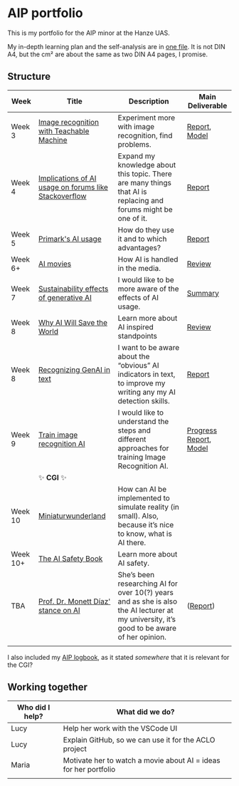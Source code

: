 # AIP portfolio

This is my portfolio for the AIP minor at the Hanze UAS.

My in-depth learning plan and the self-analysis are in [one file][LP].
It is not DIN A4, but the cm² are about the same as two DIN A4 pages, I promise.

[LP]: Learning%20Plan.pdf

## Structure

| Week     | Title                                                       | Description                                                                                                                                | Main Deliverable                         |
|----------|-------------------------------------------------------------|--------------------------------------------------------------------------------------------------------------------------------------------|------------------------------------------|
| Week 3   | [Image recognition with Teachable Machine][TM]              | Experiment more with image recognition, find problems.                                                                                     | [Report][tema], [Model][tm-model]        |
| Week 4   | [Implications of AI usage on forums like Stackoverflow][SO] | Expand my knowledge about this topic. There are many things that AI is replacing and forums might be one of it.                            | [Report][col]                            |
| Week 5   | [Primark's AI usage][PM]                                    | How do they use it and to which advantages?                                                                                                | [Report][ff]                             |
| Week 6+  | [AI movies][MV]                                             | How AI is handled in the media.                                                                                                            | [Review][tes]                            |
| Week 7   | [Sustainability effects of generative AI][SE]               | I would like to be more aware of the effects of AI usage.                                                                                  | [Summary][finn]                          |
| Week 8   | [Why AI Will Save the World][WAIWSTW]                       | Learn more about AI inspired standpoints                                                                                                   | [Review][stw]                            |
| Week 8   | [Recognizing GenAI in text][RT]                             | I want to be aware about the “obvious” AI indicators in text, to improve my writing any my AI detection skills.                            | [Report][bias]                           |
| Week 9   | [Train image recognition AI][IR]                            | I would like to understand the steps and different approaches for training Image Recognition AI.                                           | [Progress Report][pr], [Model][ir-model] |
|          | :sparkles: **CGI** :sparkles:                               |                                                                                                                                            |                                          |
| Week 10  | [Miniaturwunderland][MW]                                    | How can AI be implemented to simulate reality (in small). Also, because it’s nice to know, what is AI there.                               |                                          |
| Week 10+ | [The AI Safety Book][AISB]                                  | Learn more about AI safety.                                                                                                                |                                          |
| TBA      | [Prof. Dr. Monett Díaz' stance on AI][MD]                   | She’s been researching AI for over 10(?) years and as she is also the AI lecturer at my university, it’s good to be aware of her opinion.  | ([Report][md])                           |
|          |                                                             |                                                                                                                                            |                                          |

I also included my [AIP logbook][logbook], as it stated *somewhere* that it is relevant for the CGI?

[logbook]: aip-logbook

## Working together

| Who did I help? | What did we do?                                                  |
|-----------------|------------------------------------------------------------------|
| Lucy            | Help her work with the VSCode UI                                 |
| Lucy            | Explain GitHub, so we can use it for the ACLO project            |
| Maria           | Motivate her to watch a movie about AI = ideas for her portfolio |
|                 |                                                                  |

[TM]: sustainability
[SO]: stackoverflow
[PM]: primark
[MV]: movies
[SE]: sustainability
[WAIWSTW]: save-the-world
[RT]: recognizing-ai
[IR]: image-recognition-ai
[MW]: miniaturwunderland
[AISB]: ai-safety-book
[MD]: linkedin

[tema]: teachable-machine/Teachable%20Machine.pdf
[tm-model]: teachable-machine/model
[col]: stackoverflow
[ff]: primark/report.pdf
[tes]: movies/the-electric-state/review.pdf
[finn]: sustainability/summary-en.pdf
[stw]: save-the-world/review.pdf
[bias]: recognizing-ai/report.pdf
[pr]: image-recognition-ai
[ir-model]: image-recognition-ai
[md]: linkedin/data-scraping.pdf